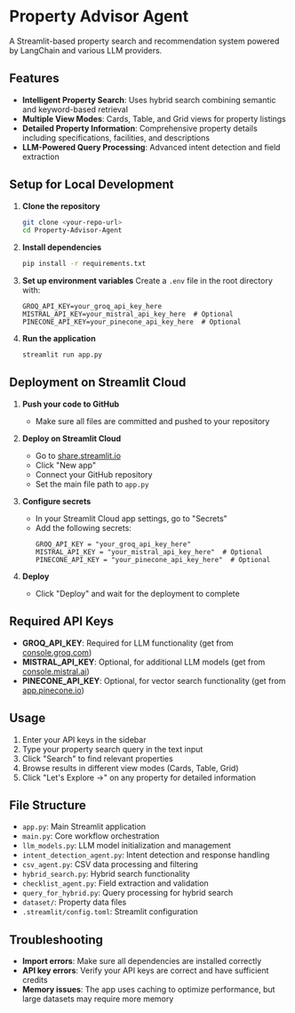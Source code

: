 # Property Advisor Agent

A Streamlit-based property search and recommendation system powered by LangChain and various LLM providers.

## Features

- **Intelligent Property Search**: Uses hybrid search combining semantic and keyword-based retrieval
- **Multiple View Modes**: Cards, Table, and Grid views for property listings
- **Detailed Property Information**: Comprehensive property details including specifications, facilities, and descriptions
- **LLM-Powered Query Processing**: Advanced intent detection and field extraction

## Setup for Local Development

1. **Clone the repository**
   ```bash
   git clone <your-repo-url>
   cd Property-Advisor-Agent
   ```

2. **Install dependencies**
   ```bash
   pip install -r requirements.txt
   ```

3. **Set up environment variables**
   Create a `.env` file in the root directory with:
   ```
   GROQ_API_KEY=your_groq_api_key_here
   MISTRAL_API_KEY=your_mistral_api_key_here  # Optional
   PINECONE_API_KEY=your_pinecone_api_key_here  # Optional
   ```

4. **Run the application**
   ```bash
   streamlit run app.py
   ```

## Deployment on Streamlit Cloud

1. **Push your code to GitHub**
   - Make sure all files are committed and pushed to your repository

2. **Deploy on Streamlit Cloud**
   - Go to [share.streamlit.io](https://share.streamlit.io)
   - Click "New app"
   - Connect your GitHub repository
   - Set the main file path to `app.py`

3. **Configure secrets**
   - In your Streamlit Cloud app settings, go to "Secrets"
   - Add the following secrets:
     ```
     GROQ_API_KEY = "your_groq_api_key_here"
     MISTRAL_API_KEY = "your_mistral_api_key_here"  # Optional
     PINECONE_API_KEY = "your_pinecone_api_key_here"  # Optional
     ```

4. **Deploy**
   - Click "Deploy" and wait for the deployment to complete

## Required API Keys

- **GROQ_API_KEY**: Required for LLM functionality (get from [console.groq.com](https://console.groq.com))
- **MISTRAL_API_KEY**: Optional, for additional LLM models (get from [console.mistral.ai](https://console.mistral.ai))
- **PINECONE_API_KEY**: Optional, for vector search functionality (get from [app.pinecone.io](https://app.pinecone.io))

## Usage

1. Enter your API keys in the sidebar
2. Type your property search query in the text input
3. Click "Search" to find relevant properties
4. Browse results in different view modes (Cards, Table, Grid)
5. Click "Let's Explore →" on any property for detailed information

## File Structure

- `app.py`: Main Streamlit application
- `main.py`: Core workflow orchestration
- `llm_models.py`: LLM model initialization and management
- `intent_detection_agent.py`: Intent detection and response handling
- `csv_agent.py`: CSV data processing and filtering
- `hybrid_search.py`: Hybrid search functionality
- `checklist_agent.py`: Field extraction and validation
- `query_for_hybrid.py`: Query processing for hybrid search
- `dataset/`: Property data files
- `.streamlit/config.toml`: Streamlit configuration

## Troubleshooting

- **Import errors**: Make sure all dependencies are installed correctly
- **API key errors**: Verify your API keys are correct and have sufficient credits
- **Memory issues**: The app uses caching to optimize performance, but large datasets may require more memory
